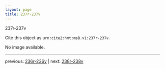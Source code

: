 ```yaml
---
layout: page
title: 237r-237v
---
```


237r-237v

Cite this object as `urn:cite2:hmt:msB.v1:237r-237v`.

No image available. 



---

previous: [236r-236v](../236r-236v/) | next: [238r-238v](../238r-238v/)